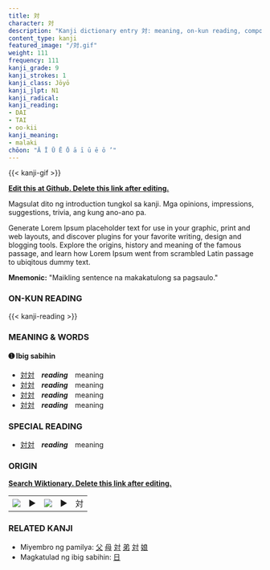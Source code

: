```yaml
---
title: 対
character: 対
description: "Kanji dictionary entry 対: meaning, on-kun reading, compounds, origin, related kanji"
content_type: kanji
featured_image: "/対.gif"
weight: 111
frequency: 111
kanji_grade: 9
kanji_strokes: 1
kanji_class: Jōyō
kanji_jlpt: N1
kanji_radical: 
kanji_reading: 
- DAI
- TAI
- oo-kii
kanji_meaning:
- malaki
chōon: "Ā Ī Ū Ē Ō ā ī ū ē ō ’"
---
```

[//]: # (Don't edit the line below. Kanji animated GIF code is automatically generated.)
{{< kanji-gif >}}

[//]: # (Edit below this line.)

**[Edit this at Github. Delete this link after editing.](https://github.com/tim0g/tim/tree/main/content/kanji/対/index.md)**

Magsulat dito ng introduction tungkol sa kanji. Mga opinions, impressions, suggestions, trivia, ang kung ano-ano pa.

Generate Lorem Ipsum placeholder text for use in your graphic, print and web layouts, and discover plugins for your favorite writing, design and blogging tools. Explore the origins, history and meaning of the famous passage, and learn how Lorem Ipsum went from scrambled Latin passage to ubiqitous dummy text.
 
**Mnemonic:** "Maikling sentence na makakatulong sa pagsaulo."

### ON-KUN READING

[//]: # (Don't edit the line below. ON-KUN READING code is automatically generated.)
{{< kanji-reading >}}

### MEANING & WORDS

#### ➊ **Ibig sabihin**
  - [対](../対)[対](../対)　***reading***　meaning
  - [対](../対)[対](../対)　***reading***　meaning
  - [対](../対)[対](../対)　***reading***　meaning
  - [対](../対)[対](../対)　***reading***　meaning

### SPECIAL READING
  - [対](../対)[対](../対)　***reading***　meaning

### ORIGIN

**[Search Wiktionary. Delete this link after editing.](https://wiktionary.org/wiki/対)**
<table class="kanji-table"><tr><td>
<img src="60px-対-bronze.svg.png">
</td><td>▶</td><td>
<img src="60px-対-oracle.svg.png">
</td><td>▶</td>
<td class="kanji-origin">対</td>
</tr></table>

### RELATED KANJI
- Miyembro ng pamilya: [父](../父) [母](../母) [対](../対) [弟](../弟) [対](../対) [娘](../娘)
- Magkatulad ng ibig sabihin: [日](../日)

